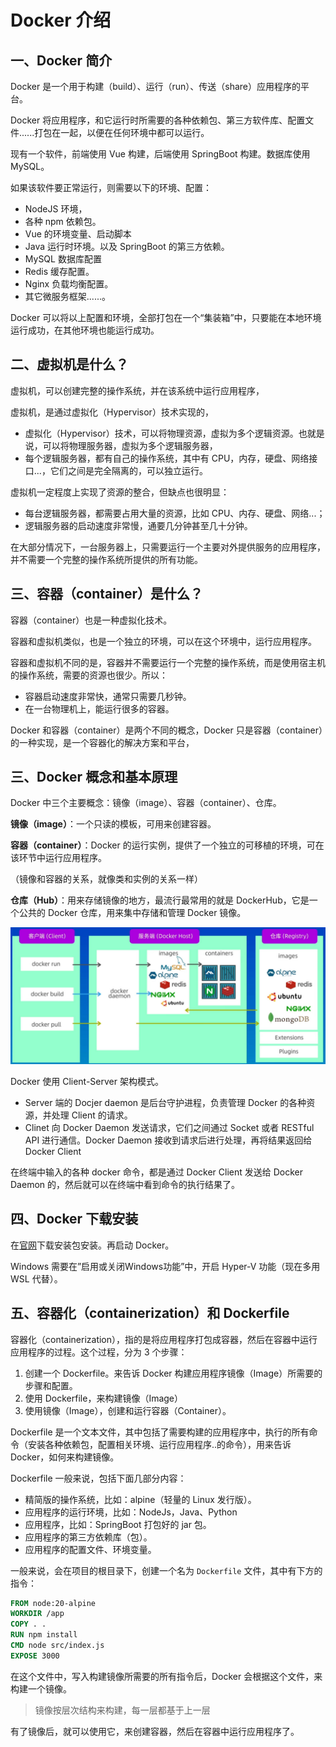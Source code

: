 # Docker 介绍

## 一、Docker 简介

Docker 是一个用于构建（build）、运行（run）、传送（share）应用程序的平台。

Docker 将应用程序，和它运行时所需要的各种依赖包、第三方软件库、配置文件......打包在一起，以便在任何环境中都可以运行。

现有一个软件，前端使用 Vue 构建，后端使用 SpringBoot 构建。数据库使用 MySQL。

如果该软件要正常运行，则需要以下的环境、配置：

- NodeJS 环境，
- 各种 npm 依赖包。
- Vue 的环境变量、启动脚本
- Java 运行时环境。以及 SpringBoot 的第三方依赖。
- MySQL 数据库配置
- Redis 缓存配置。
- Nginx 负载均衡配置。
- 其它微服务框架......。

Docker 可以将以上配置和环境，全部打包在一个“集装箱”中，只要能在本地环境运行成功，在其他环境也能运行成功。

## 二、虚拟机是什么？

虚拟机，可以创建完整的操作系统，并在该系统中运行应用程序，

虚拟机，是通过虚拟化（Hypervisor）技术实现的，

- 虚拟化（Hypervisor）技术，可以将物理资源，虚拟为多个逻辑资源。也就是说，可以将物理服务器，虚拟为多个逻辑服务器，
- 每个逻辑服务器，都有自己的操作系统，其中有 CPU，内存，硬盘、网络接口...，它们之间是完全隔离的，可以独立运行。

虚拟机一定程度上实现了资源的整合，但缺点也很明显：

- 每台逻辑服务器，都需要占用大量的资源，比如 CPU、内存、硬盘、网络...；
- 逻辑服务器的启动速度非常慢，通要几分钟甚至几十分钟。

在大部分情况下，一台服务器上，只需要运行一个主要对外提供服务的应用程序，并不需要一个完整的操作系统所提供的所有功能。

## 三、容器（container）是什么？

容器（container）也是一种虚拟化技术。

容器和虚拟机类似，也是一个独立的环境，可以在这个环境中，运行应用程序。

容器和虚拟机不同的是，容器并不需要运行一个完整的操作系统，而是使用宿主机的操作系统，需要的资源也很少。所以：

- 容器启动速度非常快，通常只需要几秒钟。
- 在一台物理机上，能运行很多的容器。

Docker 和容器（container）是两个不同的概念，Docker 只是容器（container）的一种实现，是一个容器化的解决方案和平台，

## 三、Docker 概念和基本原理

Docker 中三个主要概念：镜像（image）、容器（container）、仓库。

**镜像（image）**：一个只读的模板，可用来创建容器。

**容器（container）**：Docker 的运行实例，提供了一个独立的可移植的环境，可在该环节中运行应用程序。

（镜像和容器的关系，就像类和实例的关系一样）

**仓库（Hub）**：用来存储镜像的地方，最流行最常用的就是 DockerHub，它是一个公共的 Docker 仓库，用来集中存储和管理 Docker 镜像。

![Docker基本原理和概念](NodeAssets/Docker基本原理和概念.jpg)

Docker 使用 Client-Server 架构模式。

- Server 端的 Docjer daemon 是后台守护进程，负责管理 Docker 的各种资源，并处理 Client 的请求。
- Clinet 向 Docker Daemon 发送请求，它们之间通过 Socket 或者 RESTful API 进行通信。Docker Daemon 接收到请求后进行处理，再将结果返回给 Docker Client

在终端中输入的各种 docker 命令，都是通过 Docker Client 发送给 Docker Daemon 的，然后就可以在终端中看到命令的执行结果了。

## 四、Docker 下载安装

在[官网](https://www.docker.com/)下载安装包安装。再启动 Docker。

Windows 需要在”启用或关闭Windows功能”中，开启 Hyper-V 功能（现在多用 WSL 代替）。

## 五、容器化（containerization）和 Dockerfile

容器化（containerization），指的是将应用程序打包成容器，然后在容器中运行应用程序的过程。这个过程，分为 3 个步骤：

1. 创建一个 Dockerfile。来告诉 Docker 构建应用程序镜像（Image）所需要的步骤和配置。
2. 使用 Dockerfile，来构建镜像（Image）
3. 使用镜像（Image），创建和运行容器（Container）。

Dockerfile 是一个文本文件，其中包括了需要构建的应用程序中，执行的所有命令（安装各种依赖包，配置相关环境、运行应用程序..的命令），用来告诉 Docker，如何来构建镜像。

Dockerfile 一般来说，包括下面几部分内容：

- 精简版的操作系统，比如：alpine（轻量的 Linux 发行版）。
- 应用程序的运行环境，比如：NodeJs，Java、Python
- 应用程序，比如：SpringBoot 打包好的 jar 包。
- 应用程序的第三方依赖库（包）。
- 应用程序的配置文件、环境变量。

一般来说，会在项目的根目录下，创建一个名为 `Dockerfile` 文件，其中有下方的指令：

```dockerfile
FROM node:20-alpine
WORKDIR /app
COPY . .
RUN npm install
CMD node src/index.js
EXPOSE 3000
```

在这个文件中，写入构建镜像所需要的所有指令后，Docker 会根据这个文件，来构建一个镜像。

> 镜像按层次结构来构建，每一层都基于上一层

有了镜像后，就可以使用它，来创建容器，然后在容器中运行应用程序了。
